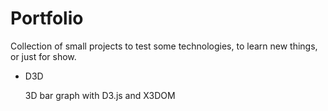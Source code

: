 # Portfolio
Collection of small projects to test some technologies, to learn new things, or just for show.

* D3D
	
	3D bar graph with D3.js and X3DOM